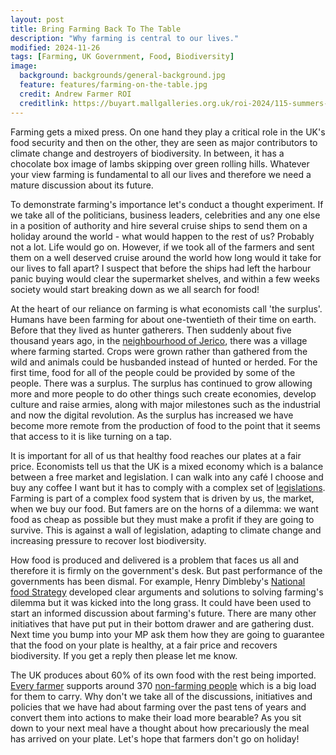 ```yaml
---
layout: post
title: Bring Farming Back To The Table
description: "Why farming is central to our lives."
modified: 2024-11-26
tags: [Farming, UK Government, Food, Biodiversity]
image:
  background: backgrounds/general-background.jpg
  feature: features/farming-on-the-table.jpg
  credit: Andrew Farmer ROI
  creditlink: https://buyart.mallgalleries.org.uk/roi-2024/115-summers-end/
---
```


Farming gets a mixed press. On one hand they play a critical role in the UK's food security and then on the other, they are seen as major contributors to climate change and destroyers of biodiversity. In between, it has a chocolate box image of lambs skipping over green rolling hills. Whatever your view farming is fundamental to all our lives and therefore we need a mature discussion about its future.

To demonstrate farming's importance let's conduct a thought experiment. If we take all of the politicians, business leaders, celebrities and any one else in a position of authority and hire several cruise ships to send them on a holiday around the world - what would happen to the rest of us? Probably not a lot. Life would go on. However, if we took all of the farmers and sent them on a well deserved cruise around the world how long would it take for our lives to fall apart? I suspect that before the ships had left the harbour panic buying would clear the supermarket shelves, and within a few weeks society would start breaking down as we all search for food!

At the heart of our reliance on farming is what economists call 'the surplus'. Humans have been farming for about one-twentieth of their time on earth. Before that they lived as hunter gatherers. Then suddenly about five thousand years ago, in the [neighbourhood of Jerico](https://archive.org/details/oldcountry0000harg), there was a village where farming started. Crops were grown rather than gathered from the wild and animals could be husbanded instead of hunted or herded. For the first time, food for all of the people could be provided by some of the people. There was a surplus.  The surplus has continued to grow allowing more and more people to do other things such create economies, develop culture and raise armies, along with major milestones such as the industrial and now the digital revolution.  As the surplus has increased we have become more remote from the production of food to the point that it seems that access to it is like turning on a tap.  

It is important for all of us that healthy food reaches our plates at a fair price. Economists tell us that the UK is a mixed economy which is a balance between a free market and legislation. I can walk into any café I choose and buy any coffee I want but it has to comply with a complex set of [legislations](https://www.lawdonut.co.uk/business/sector-specific-law/cafe-legal-issues). Farming is part of a complex food system that is driven by us, the market, when we buy our food. But famers are on the horns of a dilemma: we want food as cheap as possible but they must make a profit if they are going to survive.  This is against a wall of legislation, adapting to climate change and increasing pressure to recover lost biodiversity.

How food is produced and delivered is a problem that faces us all and therefore it is firmly on the government's desk. But past performance of the governments has been dismal. For example, Henry Dimbleby's [National food Strategy](https://www.nationalfoodstrategy.org/) developed clear arguments and solutions to solving farming's dilemma but it was kicked into the long grass. It could have been used to start an informed discussion about farming's future. There are many other initiatives that have put put in their bottom drawer and are gathering dust. Next time you bump into your MP ask them how they are going to guarantee that the food on your plate is healthy, at a fair price and recovers biodiversity. If you get a reply then please let me know.

The UK produces about 60% of its own food with the rest being imported. [Every farmer](https://www.statista.com/statistics/319325/number-of-farmers-in-the-uk/) supports around 370 [non-farming people](https://www.ons.gov.uk/peoplepopulationandcommunity/populationandmigration/populationestimates/bulletins/annualmidyearpopulationestimates/mid2022) which is a big load for them to carry. Why don't we take all of the discussions, initiatives and policies that we have had about farming over the past tens of years and convert them into actions to make their load more bearable? As you sit down to your next meal have a thought about how precariously the meal has arrived on your plate. Let's hope that farmers don't go on holiday!
